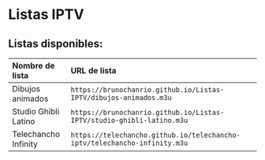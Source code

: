 # Listas IPTV

## Listas disponibles:

<table>
  <thead>
    <tr><th align="left">Nombre de lista</th><th align="left">URL de lista</th></tr>
  </thead>
  <tbody>
    <tr><td>Dibujos animados</td><td nowrap><code>https://brunochanrio.github.io/Listas-IPTV/dibujos-animados.m3u</code></td></tr>
    <tr><td>Studio Ghibli Latino</td><td nowrap><code>https://brunochanrio.github.io/Listas-IPTV/studio-ghibli-latino.m3u</code></td></tr>
    <tr><td>Telechancho Infinity</td><td nowrap><code>https://telechancho.github.io/telechancho-iptv/telechancho-infinity.m3u</code></td></tr>
  </tbody>
</table>
